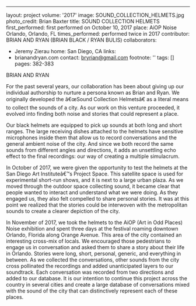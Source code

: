---
layout: project
volume: '2017'
image: SOUND_COLLECTION_HELMETS.jpg
photo_credit: Brian Baxter
title: SOUND COLLECTION HELMETS
first_performed: first performed on October 10, 2017
place: AiOP Noise Orlando, Orlando, FL
times_performed: performed twice in 2017
contributor: BRIAN AND RYAN (BRIAN BLACK / RYAN BULIS)
collaborators:
- Jeremy Zierau
home: San Diego, CA
links:
- brianandryan.com
contact: bryrian@gmail.com
footnote: ''
tags: []
pages: 382-383



BRIAN AND RYAN

For the past several years, our collaboration has been about giving up our individual authorship to nurture a persona known as Brian and Ryan. We originally developed the â€œSound Collection Helmetsâ€ as a literal means to collect the sounds of a city. As our work on this venture proceeded, it evolved into finding both noise and stories that could represent a place.

Our black helmets are equipped to pick up sounds at both long and short ranges. The large receiving dishes attached to the helmets have sensitive microphones inside them that allow us to record conversations and the general ambient noise of the city. And since we both record the same sounds from different angles and directions, it adds an unsettling echo effect to the final recordings: our way of creating a multiple simulacrum.

In October of 2017, we were given the opportunity to test the helmets at the San Diego Art Instituteâ€™s Project Space. This satellite space is used for experimental short-run shows, and it is next to a large urban plaza. As we moved through the outdoor space collecting sound, it became clear that people wanted to interact and understand what we were doing. As they engaged us, they also felt compelled to share personal stories. It was at this point we realized that the stories could be interwoven with the metropolitan sounds to create a clearer depiction of the city.

In November of 2017, we took the helmets to the AiOP (Art in Odd Places) Noise exhibition and spent three days at the festival roaming downtown Orlando, Florida along Orange Avenue. This area of the city contained an interesting cross-mix of locals. We encouraged those pedestrians to engage us in conversation and asked them to share a story about their life in Orlando. Stories were long, short, personal, generic, and everything in between. As we collected the conversations, other sounds from the city cross pollinated the recordings and added unanticipated layers to our soundtrack. Each conversation was recorded from two directions and added to our database. It is our intention to continue this project across the country in several cities and create a large database of conversations mixed with the sound of the city that can distinctively represent each of these places.

